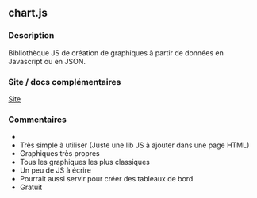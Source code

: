 ## chart.js

### Description

Bibliothèque JS de création de graphiques à partir de données en Javascript ou en JSON.

### Site / docs complémentaires

[Site](https://www.chartjs.org/)

### Commentaires
- 
- Très simple à utiliser (Juste une lib JS à ajouter dans une page HTML)
- Graphiques très propres
- Tous les graphiques les plus classiques
- Un peu de JS à écrire
- Pourrait aussi servir pour créer des tableaux de bord
- Gratuit
